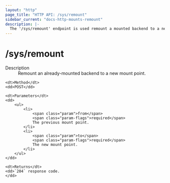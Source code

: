 ```yaml
---
layout: "http"
page_title: "HTTP API: /sys/remount"
sidebar_current: "docs-http-mounts-remount"
description: |-
  The '/sys/remount' endpoint is used remount a mounted backend to a new endpoint.
---
```


# /sys/remount

<dl>
	<dt>Description</dt>
	<dd>
		Remount an already-mounted backend to a new mount point.
	</dd>

	<dt>Method</dt>
	<dd>POST</dd>

	<dt>Parameters</dt>
	<dd>
		<ul>
			<li>
				<span class="param">from</span>
				<span class="param-flags">required</span>
				The previous mount point.
			</li>
			<li>
				<span class="param">to</span>
				<span class="param-flags">required</span>
				The new mount point.
			</li>
		</ul>
	</dd>

	<dt>Returns</dt>
	<dd>`204` response code.
	</dd>
</dl>
